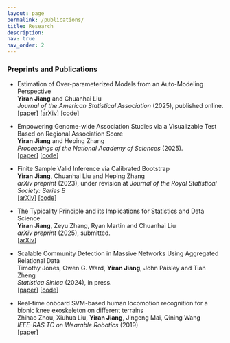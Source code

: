 ```yaml
---
layout: page
permalink: /publications/
title: Research
description: 
nav: true
nav_order: 2
---
```


<!-- _pages/publications.md -->

<!-- Bibsearch Feature -->

<!-- {% include bib_search.liquid %} -->

<!-- <div class="publications">

{% bibliography %}

</div> -->

### Preprints and Publications

- Estimation of Over-parameterized Models from an Auto-Modeling Perspective\
  **Yiran Jiang** and Chuanhai Liu\
  _Journal of the American Statistical Association_ (2025), published online. \
 [[paper](https://www.tandfonline.com/doi/pdf/10.1080/01621459.2025.2455192)] [[arXiv](https://arxiv.org/abs/2206.01824)] [[code](https://github.com/YiranJiang/Estimation-of-Over-parameterized-Models-from-an-Auto-Modeling-Perspective)]

- Empowering Genome-wide Association Studies via a Visualizable Test Based on Regional Association Score\
  **Yiran Jiang** and Heping Zhang\
  _Proceedings of the National Academy of Sciences_ (2025). \
   [[paper](https://www.pnas.org/doi/full/10.1073/pnas.2419721122)] [[code](https://github.com/hepingzhangyale/RAS)]

- Finite Sample Valid Inference via Calibrated Bootstrap\
  **Yiran Jiang**, Chuanhai Liu and Heping Zhang\
  _arXiv preprint_ (2023), under revision at _Journal of the Royal Statistical Society: Series B_\
  [[arXiv](https://arxiv.org/pdf/2408.16763)] [[code](https://github.com/YiranJiang/Calibrated-Bootstrap)]

- The Typicality Principle and its Implications for Statistics and Data Science\
  **Yiran Jiang**, Zeyu Zhang, Ryan Martin and Chuanhai Liu\
  _arXiv preprint_ (2025), submitted. \
  [[arXiv](https://arxiv.org/abs/2501.14860)]

- Scalable Community Detection in Massive Networks Using Aggregated Relational Data\
  Timothy Jones, Owen G. Ward, **Yiran Jiang**, John Paisley and Tian Zheng\
  _Statistica Sinica_ (2024), in press.   
  [[paper](https://www3.stat.sinica.edu.tw/ss_newpaper/SS-2022-0411_na.pdf)] [[code](https://github.com/YiranJiang/ARDMMSB_Visualization)]

- Real-time onboard SVM-based human locomotion recognition for a bionic knee exoskeleton on different terrains\
  Zhihao Zhou, Xiuhua Liu, **Yiran Jiang**, Jingeng Mai, Qining Wang\
  _IEEE-RAS TC on Wearable Robotics_ (2019)\
  [[paper](https://ieeexplore.ieee.org/document/8719399)]